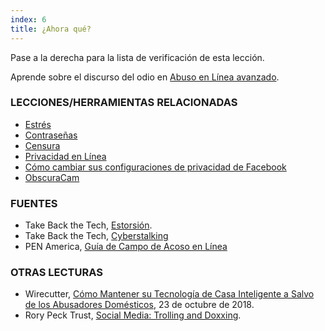 ```yaml
---
index: 6
title: ¿Ahora qué?
---
```

Pase a la derecha para la lista de verificación de esta lección.

Aprende sobre el discurso del odio en [Abuso en Línea avanzado](umbrella://communications/online-abuse/advanced).

### LECCIONES/HERRAMIENTAS RELACIONADAS

*   [Estrés](umbrella://stress/stress/beginner)
*   [Contraseñas](umbrella://information/passwords)
* [Censura](umbrella://communications/censorship)
* [Privacidad en Línea](umbrella://communications/online-privacy)
* [Cómo cambiar sus configuraciones de privacidad de Facebook](umbrella://tools/other/s_facebook.md)
*   [ObscuraCam](umbrella://tools/messaging/s_obscuracam.md)

### FUENTES

*   Take Back the Tech, [Estorsión](https://www.takebackthetech.net/know-more/blackmail).
*   Take Back the Tech, [Cyberstalking](https://www.takebackthetech.net/know-more/cyberstalking)
*   PEN America, [Guía de Campo de Acoso en Línea](https://onlineharassmentfieldmanual.pen.org/)

### OTRAS LECTURAS

* Wirecutter, [Cómo Mantener su Tecnología de Casa Inteligente a Salvo de los Abusadores Domésticos](https://thewirecutter.com/blog/keep-your-smart-home-secure-from-domestic-abusers/), 23 de octubre de 2018.
* Rory Peck Trust, [Social Media: Trolling and Doxxing](https://rorypecktrust.org/resources/Digital-Security-Guide/Social-Media-Trolling-and-Doxxing?cu=en-GB).